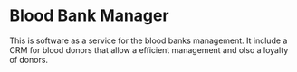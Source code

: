 # Blood Bank Manager
This is software as a service for the blood banks management. It include a CRM for blood donors that allow a efficient management and olso a loyalty of donors.
